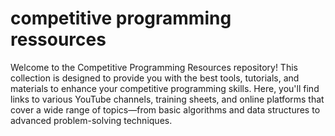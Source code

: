 # competitive programming ressources
Welcome to the Competitive Programming Resources repository! This collection is designed to provide you with the best tools, tutorials, and materials to enhance your competitive programming skills. Here, you'll find links to various YouTube channels, training sheets, and online platforms that cover a wide range of topics—from basic algorithms and data structures to advanced problem-solving techniques.

